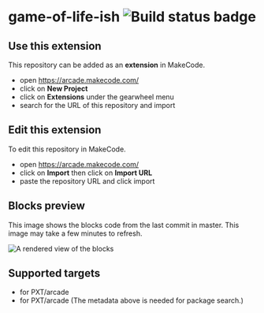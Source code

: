 # game-of-life-ish ![Build status badge](https://github.com/randychs/game-of-life-ish/workflows/MakeCode/badge.svg)



## Use this extension

This repository can be added as an **extension** in MakeCode.

* open https://arcade.makecode.com/
* click on **New Project**
* click on **Extensions** under the gearwheel menu
* search for the URL of this repository and import

## Edit this extension

To edit this repository in MakeCode.

* open https://arcade.makecode.com/
* click on **Import** then click on **Import URL**
* paste the repository URL and click import

## Blocks preview

This image shows the blocks code from the last commit in master.
This image may take a few minutes to refresh.

![A rendered view of the blocks](https://github.com/randychs/game-of-life-ish/raw/master/.makecode/blocks.png)

## Supported targets

* for PXT/arcade
* for PXT/arcade
(The metadata above is needed for package search.)

